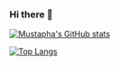 ### Hi there 👋

[![Mustapha's GitHub stats](https://github-readme-stats.vercel.app/api?username=mustadev&hide=contribs&theme=dracula)](https://github.com/mustadev)

[![Top Langs](https://github-readme-stats.vercel.app/api/top-langs/?username=mustadev)](https://github.com/mustadev)
